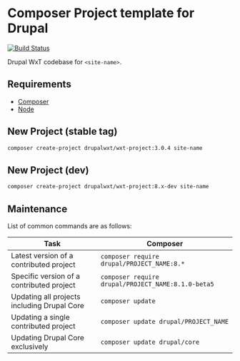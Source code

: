 Composer Project template for Drupal
====================================

[![Build Status][ci-badge]][ci]

Drupal WxT codebase for `<site-name>`.

## Requirements

* [Composer][composer]
* [Node][node]

## New Project (stable tag)

```sh
composer create-project drupalwxt/wxt-project:3.0.4 site-name
```

## New Project (dev)

```sh
composer create-project drupalwxt/wxt-project:8.x-dev site-name
```

## Maintenance

List of common commands are as follows:

| Task                                            | Composer                                               |
|-------------------------------------------------|--------------------------------------------------------|
| Latest version of a contributed project         | ```composer require drupal/PROJECT_NAME:8.*```         |
| Specific version of a contributed project       | ```composer require drupal/PROJECT_NAME:8.1.0-beta5``` |
| Updating all projects including Drupal Core     | ```composer update```                                  |
| Updating a single contributed project           | ```composer update drupal/PROJECT_NAME```              |
| Updating Drupal Core exclusively                | ```composer update drupal/core```                      |


[ci]:                       https://travis-ci.org/drupalwxt/site-wxt
[ci-badge]:                 https://travis-ci.org/drupalwxt/site-wxt.svg?branch=8.x
[composer]:                 https://getcomposer.org
[node]:                     https://nodejs.org
[docker-scaffold-readme]:   https://github.com/drupal-composer-ext/drupal-scaffold-docker/blob/8.x/README.md
[docker-readme]:            https://github.com/drupal-composer-ext/drupal-scaffold-docker/blob/8.x/template/docker/README.md
